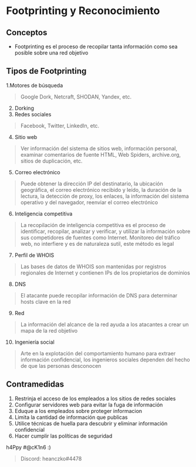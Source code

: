 # Footprinting y Reconocimiento

## Conceptos

* Footprinting es el proceso de recopilar tanta información como sea posible sobre una red objetivo

## Tipos de Footprinting

1.Motores de búsqueda
> Google Dork, Netcraft, SHODAN, Yandex, etc.
2. Dorking
3. Redes sociales
> Facebook, Twitter, LinkedIn, etc.
4. Sitio web
> Ver información del sistema de sitios web, información personal, examinar comentarios de fuente HTML, Web Spiders, archive.org, sitios de duplicación, etc.
5. Correo electrónico
> Puede obtener la dirección IP del destinatario, la ubicación geográfica, el correo electrónico recibido y leído, la duración de la lectura, la detección de proxy, los enlaces, la información del sistema operativo y del navegador, reenviar el correo electrónico
6. Inteligencia competitiva
> La recopilación de inteligencia competitiva es el proceso de identificar, recopilar, analizar y verificar, y utilizar la información sobre sus competidores de fuentes como Internet. Monitoreo del tráfico web, no interfiere y es de naturaleza sutil, este método es legal
7. Perfil de WHOIS
> Las bases de datos de WHOIS son mantenidas por registros regionales de Internet y contienen IPs de los propietarios de dominios
8. DNS
> El atacante puede recopilar información de DNS para determinar hosts clave en la red
9. Red
> La información del alcance de la red ayuda a los atacantes a crear un mapa de la red objetivo
10. Ingeniería social
> Arte en la explotación del comportamiento humano para extraer información confidencial, los ingenieros sociales dependen del hecho de que las personas desconocen

## Contramedidas

1. Restrinja el acceso de los empleados a los sitios de redes sociales
2. Configurar servidores web para evitar la fuga de información
3. Eduque a los empleados sobre proteger informacion
4. Limita la cantidad de información que publicas
5. Utilice técnicas de huella para descubrir y eliminar información confidencial
6. Hacer cumplir las políticas de seguridad

h4Ppy #@cK1n6 :)
> Discord: heanczko#4478

